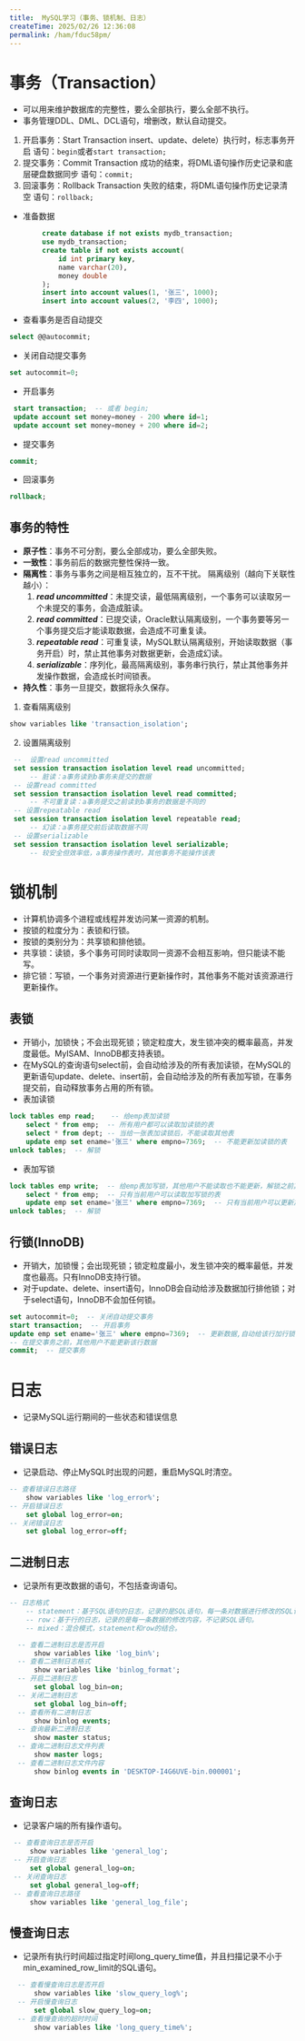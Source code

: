 ```yaml
---
title:  MySQL学习（事务、锁机制、日志）
createTime: 2025/02/26 12:36:08
permalink: /ham/fduc58pm/
---
```


# 事务（Transaction）
+ 可以用来维护数据库的完整性，要么全部执行，要么全部不执行。
+ 事务管理DDL、DML、DCL语句，增删改，默认自动提交。
1. 开启事务：Start Transaction
   insert、update、delete）执行时，标志事务开启
   语句：`begin`或者`start transaction;`
2. 提交事务：Commit Transaction
   成功的结束，将DML语句操作历史记录和底层硬盘数据同步
   语句：`commit;`
3. 回滚事务：Rollback Transaction
   失败的结束，将DML语句操作历史记录清空
   语句：`rollback;`
+ 准备数据

```sql
        create database if not exists mydb_transaction;
        use mydb_transaction;
        create table if not exists account(
            id int primary key,
            name varchar(20),
            money double
        );
        insert into account values(1, '张三', 1000);
        insert into account values(2, '李四', 1000);
```
+ 查看事务是否自动提交

```sql
select @@autocommit;
```
+ 关闭自动提交事务

```sql
set autocommit=0;
```
+ 开启事务

```sql
 start transaction;  -- 或者 begin;
 update account set money=money - 200 where id=1;
 update account set money=money + 200 where id=2;
```
+ 提交事务

```sql
commit;
```

+ 回滚事务

```sql
rollback;
```
## 事务的特性
+ **原子性**：事务不可分割，要么全部成功，要么全部失败。
+ **一致性**：事务前后的数据完整性保持一致。
+ **隔离性**：事务与事务之间是相互独立的，互不干扰。
  隔离级别（越向下关联性越小）：
  1. ***read uncommitted***：未提交读，最低隔离级别，一个事务可以读取另一个未提交的事务，会造成脏读。
  2. ***read committed***：已提交读，Oracle默认隔离级别，一个事务要等另一个事务提交后才能读取数据，会造成不可重复读。
  3. ***repeatable read***：可重复读，MySQL默认隔离级别，开始读取数据（事务开启）时，禁止其他事务对数据更新，会造成幻读。
  4. ***serializable***：序列化，最高隔离级别，事务串行执行，禁止其他事务并发操作数据，会造成长时间锁表。
+ **持久性**：事务一旦提交，数据将永久保存。
1. 查看隔离级别

```sql
show variables like 'transaction_isolation';
```
2. 设置隔离级别

```sql
 --  设置read uncommitted
 set session transaction isolation level read uncommitted;
     -- 脏读：a事务读到b事务未提交的数据
 -- 设置read committed
 set session transaction isolation level read committed;
     -- 不可重复读：a事务提交之前读到b事务的数据是不同的
 -- 设置repeatable read
 set session transaction isolation level repeatable read;
     -- 幻读：a事务提交前后读取数据不同
 -- 设置serializable
 set session transaction isolation level serializable;
     -- 较安全但效率低，a事务操作表时，其他事务不能操作该表
```
# 锁机制
+ 计算机协调多个进程或线程并发访问某一资源的机制。
+ 按锁的粒度分为：表锁和行锁。
+ 按锁的类别分为：共享锁和排他锁。
+ 共享锁：读锁，多个事务可同时读取同一资源不会相互影响，但只能读不能写。
+ 排它锁：写锁，一个事务对资源进行更新操作时，其他事务不能对该资源进行更新操作。
## 表锁
+ 开销小，加锁快；不会出现死锁；锁定粒度大，发生锁冲突的概率最高，并发度最低。MyISAM、InnoDB都支持表锁。
+ 在MySQL的查询语句select前，会自动给涉及的所有表加读锁，在MySQL的更新语句update、delete、insert前，会自动给涉及的所有表加写锁，在事务提交前，自动释放事务占用的所有锁。
+ 表加读锁

```sql
lock tables emp read;    -- 给emp表加读锁
    select * from emp;  -- 所有用户都可以读取加读锁的表
    select * from dept; -- 当给一张表加读锁后，不能读取其他表
    update emp set ename='张三' where empno=7369;  -- 不能更新加读锁的表
unlock tables;  -- 解锁
```
+ 表加写锁

```sql
lock tables emp write;  -- 给emp表加写锁，其他用户不能读取也不能更新，解锁之前其他用户也不能再加写锁
    select * from emp;  -- 只有当前用户可以读取加写锁的表
    update emp set ename='张三' where empno=7369;  -- 只有当前用户可以更新加写锁的表
unlock tables;  -- 解锁
```
## 行锁(InnoDB)
+ 开销大，加锁慢；会出现死锁；锁定粒度最小，发生锁冲突的概率最低，并发度也最高。只有InnoDB支持行锁。
+ 对于update、delete、insert语句，InnoDB会自动给涉及数据加行排他锁；对于select语句，InnoDB不会加任何锁。

```sql
set autocommit=0;  -- 关闭自动提交事务
start transaction;  -- 开启事务
update emp set ename='张三' where empno=7369;  -- 更新数据,自动给该行加行锁
-- 在提交事务之前，其他用户不能更新该行数据
commit;  -- 提交事务
```
# 日志
+ 记录MySQL运行期间的一些状态和错误信息
## 错误日志
+ 记录启动、停止MySQL时出现的问题，重启MySQL时清空。

```sql
-- 查看错误日志路径
    show variables like 'log_error%';
-- 开启错误日志
    set global log_error=on;
-- 关闭错误日志
    set global log_error=off;
```
## 二进制日志
+ 记录所有更改数据的语句，不包括查询语句。

```sql
-- 日志格式
    -- statement：基于SQL语句的日志，记录的是SQL语句，每一条对数据进行修改的SQL语句都会记录在日志中，如insert、update、delete等。
    -- row：基于行的日志，记录的是每一条数据的修改内容，不记录SQL语句。
    -- mixed：混合模式，statement和row的结合。
```

```sql
  -- 查看二进制日志是否开启
      show variables like 'log_bin%';
  -- 查看二进制日志格式
      show variables like 'binlog_format';
  -- 开启二进制日志
      set global log_bin=on;
  -- 关闭二进制日志
      set global log_bin=off;
  -- 查看所有二进制日志
      show binlog events;
  -- 查询最新二进制日志
      show master status;
  -- 查询二进制日志文件列表
      show master logs;
  -- 查看二进制日志文件内容
      show binlog events in 'DESKTOP-I4G6UVE-bin.000001';
```
## 查询日志
+ 记录客户端的所有操作语句。

```sql
 -- 查看查询日志是否开启
     show variables like 'general_log';
 -- 开启查询日志
     set global general_log=on;
 -- 关闭查询日志
     set global general_log=off;
 -- 查看查询日志路径
     show variables like 'general_log_file';
```
## 慢查询日志
+ 记录所有执行时间超过指定时间long_query_time值，并且扫描记录不小于min_examined_row_limit的SQL语句。

```sql
  -- 查看慢查询日志是否开启
      show variables like 'slow_query_log%';
  -- 开启慢查询日志
      set global slow_query_log=on;
  -- 查看慢查询的超时时间
      show variables like 'long_query_time%';
```
